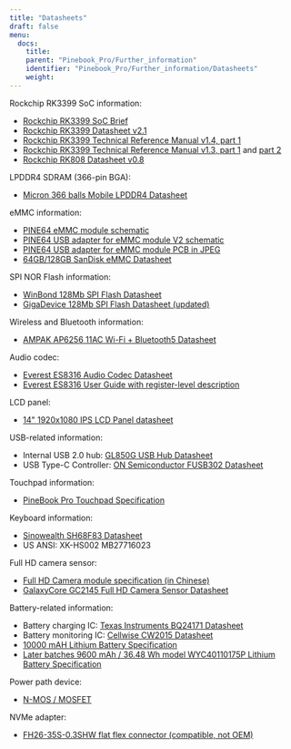 ```yaml
---
title: "Datasheets"
draft: false
menu:
  docs:
    title:
    parent: "Pinebook_Pro/Further_information"
    identifier: "Pinebook_Pro/Further_information/Datasheets"
    weight: 
---
```


Rockchip RK3399 SoC information:

* [Rockchip RK3399 SoC Brief](https://www.rock-chips.com/a/en/products/RK33_Series/2016/0419/758.html)
* [Rockchip RK3399 Datasheet v2.1](https://opensource.rock-chips.com/images/d/d7/Rockchip_RK3399_Datasheet_V2.1-20200323.pdf)
* [Rockchip RK3399 Technical Reference Manual v1.4, part 1](https://www.rockchip.fr/Rockchip%20RK3399%20TRM%20V1.4%20Part1.pdf)
* [Rockchip RK3399 Technical Reference Manual v1.3, part 1](https://www.rockchip.fr/Rockchip%20RK3399%20TRM%20V1.3%20Part1.pdf) and [part 2](https://www.rockchip.fr/Rockchip%20RK3399%20TRM%20V1.3%20Part2.pdf)
* [Rockchip RK808 Datasheet v0.8](https://files.pine64.org/doc/datasheet/rockpro64/RK808%20datasheet%20V0.8.pdf)

LPDDR4 SDRAM (366-pin BGA):

* [Micron 366 balls Mobile LPDDR4 Datasheet](https://files.pine64.org/doc/datasheet/PinebookPro/micron%20SM512M64Z01MD4BNK-053FT%20LPDDR4%20(366Ball).pdf)

eMMC information:

* [PINE64 eMMC module schematic](https://files.pine64.org/doc/rock64/PINE64_eMMC_Module_20170719.pdf)
* [PINE64 USB adapter for eMMC module V2 schematic](https://files.pine64.org/doc/rock64/usb%20emmc%20module%20adapter%20v2.pdf)
* [PINE64 USB adapter for eMMC module PCB in JPEG](https://files.pine64.org/doc/rock64/USB%20adapter%20for%20eMMC%20module%20PCB.tar)
* [64GB/128GB SanDisk eMMC Datasheet](https://files.pine64.org/doc/datasheet/pine64/SDINADF4-16-128GB-H%20data%20sheet%20v1.13.pdf)

SPI NOR Flash information:

* [WinBond 128Mb SPI Flash Datasheet](https://files.pine64.org/doc/datasheet/pine64/w25q128jv%20spi%20revc%2011162016.pdf)
* [GigaDevice 128Mb SPI Flash Datasheet (updated)](https://wiki.pine64.org/wiki/File:Ds-00220-gd25q127c-rev1-df2f4.pdf)

Wireless and Bluetooth information:

* [AMPAK AP6256 11AC Wi-Fi + Bluetooth5 Datasheet](https://files.pine64.org/doc/datasheet/PinebookPro/AP6256%20datasheet_V1.7_12282018.pdf)

Audio codec:

* [Everest ES8316 Audio Codec Datasheet](http://www.everest-semi.com/pdf/ES8316%20PB.pdf)
* [Everest ES8316 User Guide with register-level description](https://forum.pine64.org/attachment.php?aid=1935)

LCD panel:

* [14" 1920x1080 IPS LCD Panel datasheet](https://files.pine64.org/doc/datasheet/PinebookPro/NV140FHM-N49_Rev.P0_20160804_201710235838.pdf)

USB-related information:

* Internal USB 2.0 hub: [GL850G USB Hub Datasheet](https://wiki.pine64.org/wiki/File:GL850G_USB_Hub_1.07.pdf)
* USB Type-C Controller: [ON Semiconductor FUSB302 Datasheet](https://www.onsemi.com/pub/Collateral/FUSB302-D.PDF)

Touchpad information:

* [PineBook Pro Touchpad Specification](https://files.pine64.org/doc/datasheet/PinebookPro/YX%20HK-9562%20HID%20I2C%20Specification.pdf)

Keyboard information:

* [Sinowealth SH68F83 Datasheet](https://wiki.pine64.org/wiki/File:SH68F83V2.0.pdf)
* US ANSI: XK-HS002 MB27716023

Full HD camera sensor:

* [Full HD Camera module specification (in Chinese)](https://files.pine64.org/doc/datasheet/PinebookPro/HK-2145-263.pdf)
* [GalaxyCore GC2145 Full HD Camera Sensor Datasheet](https://files.pine64.org/doc/datasheet/PinebookPro/GC2145%20CSP%20DataSheet%20release%20V1.0_20131201.pdf)

Battery-related information:

* Battery charging IC: [Texas Instruments BQ24171 Datasheet](https://www.ti.com/lit/ds/symlink/bq24171.pdf?ts=1607068456825&ref_url=https%253A%252F%252Fwww.ti.com%252Fproduct%252FBQ24171)
* Battery monitoring IC: [Cellwise CW2015 Datasheet](https://cdn.datasheetspdf.com/pdf-down/C/W/2/CW2015-Cellwise.pdf)
* [10000 mAH Lithium Battery Specification](https://files.pine64.org/doc/datasheet/pinebook/40110175P%203.8V%2010000mAh规格书-14.pdf)
* [Later batches 9600 mAh / 36.48 Wh model WYC40110175P Lithium Battery Specification](https://files.pine64.org/doc/datasheet/pinebook/40110175P%203.8V%209600mAh%20Lithium%20Battery%20Specification.pdf)

Power path device:

* [N-MOS / MOSFET](https://wiki.pine64.org/wiki/File:Sis412dn.pdf)

NVMe adapter:

* [FH26-35S-0.3SHW flat flex connector (compatible, not OEM)](https://wiki.pine64.org/wiki/File:Hirose-FH26W-35S-0.3SHW%2860%29-datasheet.pdf)
